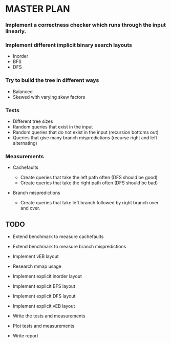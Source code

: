 # MASTER PLAN

### Implement a correctness checker which runs through the input linearly.

### Implement different implicit binary search layouts
- Inorder
- BFS
- DFS

### Try to build the tree in different ways
- Balanced
- Skewed with varying skew factors

### Tests
- Different tree sizes
- Random queries that exist in the input
- Random queries that do not exist in the input (recursion bottoms out)
- Queries that give many branch mispredictions (recurse right and left alternating)

### Measurements
- Cachefaults
  - Create queries that take the left path often (DFS should be good)
  - Create queries that take the right path often (DFS should be bad)

- Branch mispredictions
  - Create queries that take left branch followed by right branch over and over.



## TODO
- Extend benchmark to measure cachefaults
- Extend benchmark to measure branch mispredictions

- Implement vEB layout

- Research mmap usage
- Implement explicit inorder layout
- Implement explicit BFS layout
- Implement explicit DFS layout
- Implement explicit vEB layout

- Write the tests and measurements
- Plot tests and measurements

- Write report

